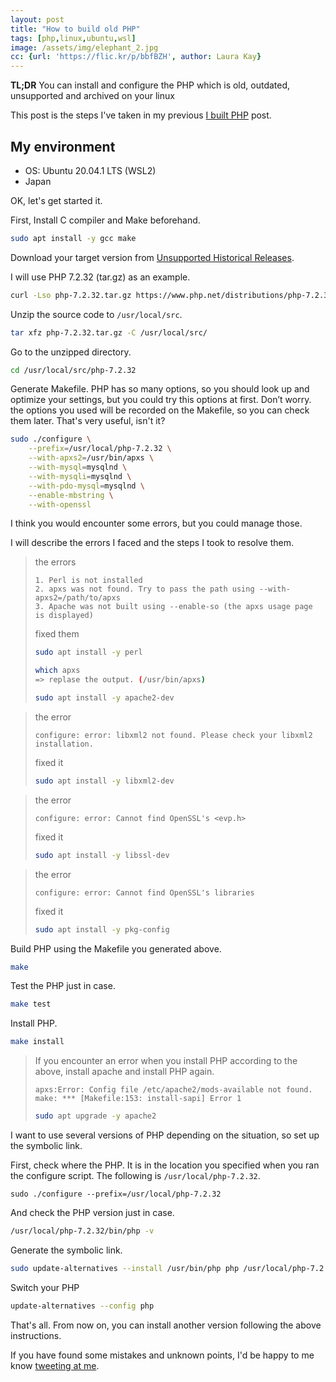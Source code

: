 ```yaml
---
layout: post
title: "How to build old PHP"
tags: [php,linux,ubuntu,wsl]
image: /assets/img/elephant_2.jpg
cc: {url: 'https://flic.kr/p/bbfBZH', author: Laura Kay}
---
```


**TL;DR** You can install and configure the PHP which is old, outdated, unsupported and archived on your linux

This post is the steps I've taken in my previous [I built PHP](/i-built-php.html) post.

## My environment

- OS: Ubuntu 20.04.1 LTS (WSL2)
- Japan

OK, let's get started it.

First, Install C compiler and Make beforehand.

```bash
sudo apt install -y gcc make
```

Download your target version from [Unsupported Historical Releases](https://www.php.net/releases/).

I will use PHP 7.2.32 (tar.gz) as an example.

```bash
curl -Lso php-7.2.32.tar.gz https://www.php.net/distributions/php-7.2.32.tar.gz
```

Unzip the source code to `/usr/local/src`.

```bash
tar xfz php-7.2.32.tar.gz -C /usr/local/src/
```

Go to the unzipped directory.

```bash
cd /usr/local/src/php-7.2.32
```

Generate Makefile.
PHP has so many options, so you should look up and optimize your settings, but you could try this options at first.
Don’t worry. the options you used will be recorded on the Makefile, so you can check them later. That's very useful, isn't it?

```bash
sudo ./configure \
    --prefix=/usr/local/php-7.2.32 \
    --with-apxs2=/usr/bin/apxs \
    --with-mysql=mysqlnd \
    --with-mysqli=mysqlnd \
    --with-pdo-mysql=mysqlnd \
    --enable-mbstring \
    --with-openssl
```

I think you would encounter some errors, but you could manage those.

I will describe the errors I faced and the steps I took to resolve them.

> the errors
> ```
> 1. Perl is not installed
> 2. apxs was not found. Try to pass the path using --with-apxs2=/path/to/apxs
> 3. Apache was not built using --enable-so (the apxs usage page is displayed)
> ```
> fixed them
> ```bash
> sudo apt install -y perl
> ```
> ```bash
> which apxs
> => replase the output. (/usr/bin/apxs)
> ```
> ```bash
> sudo apt install -y apache2-dev
> ```

> the error
> ```
> configure: error: libxml2 not found. Please check your libxml2 installation.
> ```
> fixed it
> ```bash
> sudo apt install -y libxml2-dev
> ```

> the error
> ```
> configure: error: Cannot find OpenSSL's <evp.h>
> ```
> fixed it
> ```bash
> sudo apt install -y libssl-dev
> ```

> the error
> ```
> configure: error: Cannot find OpenSSL's libraries
> ```
> fixed it
> ```bash
> sudo apt install -y pkg-config
> ```

Build PHP using the Makefile you generated above.

```bash
make
```

Test the PHP just in case.

```bash
make test
```

Install PHP.

```bash
make install
```

> If you encounter an error when you install PHP according to the above, install apache and install PHP again. 
> ```
> apxs:Error: Config file /etc/apache2/mods-available not found.
> make: *** [Makefile:153: install-sapi] Error 1
> ```
> ```bash
> sudo apt upgrade -y apache2
> ```

I want to use several versions of PHP depending on the situation, so set up the symbolic link.

First, check where the PHP. It is in the location you specified when you ran the configure script.
The following is `/usr/local/php-7.2.32`.

```
sudo ./configure --prefix=/usr/local/php-7.2.32
```

And check the PHP version just in case.

```bash
/usr/local/php-7.2.32/bin/php -v
```

Generate the symbolic link.

```bash
sudo update-alternatives --install /usr/bin/php php /usr/local/php-7.2.32/bin/php 72
```

Switch your PHP

```bash
update-alternatives --config php
```

That's all. From now on, you can install another version following the above instructions.

If you have found some mistakes and unknown points, I'd be happy to me know [tweeting at me](https://twitter.com/intent/tweet?text=%40yawnkinsfolk).
